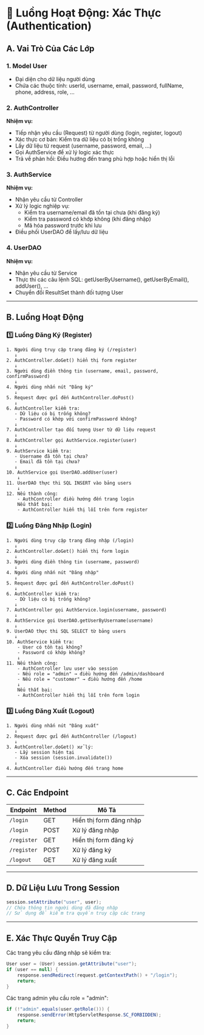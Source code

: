 # 🔐 Luồng Hoạt Động: Xác Thực (Authentication)

## A. Vai Trò Của Các Lớp

### 1. Model User
- Đại diện cho dữ liệu người dùng
- Chứa các thuộc tính: userId, username, email, password, fullName, phone, address, role, ...

### 2. AuthController
**Nhiệm vụ:**
- Tiếp nhận yêu cầu (Request) từ người dùng (login, register, logout)
- Xác thực cơ bản: Kiểm tra dữ liệu có bị trống không
- Lấy dữ liệu từ request (username, password, email, ...)
- Gọi AuthService để xử lý logic xác thực
- Trả về phản hồi: Điều hướng đến trang phù hợp hoặc hiển thị lỗi

### 3. AuthService
**Nhiệm vụ:**
- Nhận yêu cầu từ Controller
- Xử lý logic nghiệp vụ:
  - Kiểm tra username/email đã tồn tại chưa (khi đăng ký)
  - Kiểm tra password có khớp không (khi đăng nhập)
  - Mã hóa password trước khi lưu
- Điều phối UserDAO để lấy/lưu dữ liệu

### 4. UserDAO
**Nhiệm vụ:**
- Nhận yêu cầu từ Service
- Thực thi các câu lệnh SQL: getUserByUsername(), getUserByEmail(), addUser(), ...
- Chuyển đổi ResultSet thành đối tượng User

---

## B. Luồng Hoạt Động

### 1️⃣ Luồng Đăng Ký (Register)

```
1. Người dùng truy cập trang đăng ký (/register)
   ↓
2. AuthController.doGet() hiển thị form register
   ↓
3. Người dùng điền thông tin (username, email, password, confirmPassword)
   ↓
4. Người dùng nhấn nút "Đăng ký"
   ↓
5. Request được gửi đến AuthController.doPost()
   ↓
6. AuthController kiểm tra:
   - Dữ liệu có bị trống không?
   - Password có khớp với confirmPassword không?
   ↓
7. AuthController tạo đối tượng User từ dữ liệu request
   ↓
8. AuthController gọi AuthService.register(user)
   ↓
9. AuthService kiểm tra:
   - Username đã tồn tại chưa?
   - Email đã tồn tại chưa?
   ↓
10. AuthService gọi UserDAO.addUser(user)
    ↓
11. UserDAO thực thi SQL INSERT vào bảng users
    ↓
12. Nếu thành công:
    - AuthController điều hướng đến trang login
    Nếu thất bại:
    - AuthController hiển thị lỗi trên form register
```

### 2️⃣ Luồng Đăng Nhập (Login)

```
1. Người dùng truy cập trang đăng nhập (/login)
   ↓
2. AuthController.doGet() hiển thị form login
   ↓
3. Người dùng điền thông tin (username, password)
   ↓
4. Người dùng nhấn nút "Đăng nhập"
   ↓
5. Request được gửi đến AuthController.doPost()
   ↓
6. AuthController kiểm tra:
   - Dữ liệu có bị trống không?
   ↓
7. AuthController gọi AuthService.login(username, password)
   ↓
8. AuthService gọi UserDAO.getUserByUsername(username)
   ↓
9. UserDAO thực thi SQL SELECT từ bảng users
   ↓
10. AuthService kiểm tra:
    - User có tồn tại không?
    - Password có khớp không?
    ↓
11. Nếu thành công:
    - AuthController lưu user vào session
    - Nếu role = "admin" → điều hướng đến /admin/dashboard
    - Nếu role = "customer" → điều hướng đến /home
    ↓
    Nếu thất bại:
    - AuthController hiển thị lỗi trên form login
```

### 3️⃣ Luồng Đăng Xuất (Logout)

```
1. Người dùng nhấn nút "Đăng xuất"
   ↓
2. Request được gửi đến AuthController (/logout)
   ↓
3. AuthController.doGet() xử lý:
   - Lấy session hiện tại
   - Xóa session (session.invalidate())
   ↓
4. AuthController điều hướng đến trang home
```

---

## C. Các Endpoint

| Endpoint | Method | Mô Tả |
|----------|--------|-------|
| `/login` | GET | Hiển thị form đăng nhập |
| `/login` | POST | Xử lý đăng nhập |
| `/register` | GET | Hiển thị form đăng ký |
| `/register` | POST | Xử lý đăng ký |
| `/logout` | GET | Xử lý đăng xuất |

---

## D. Dữ Liệu Lưu Trong Session

```java
session.setAttribute("user", user);
// Chứa thông tin người dùng đã đăng nhập
// Sử dụng để kiểm tra quyền truy cập các trang
```

---

## E. Xác Thực Quyền Truy Cập

Các trang yêu cầu đăng nhập sẽ kiểm tra:

```java
User user = (User) session.getAttribute("user");
if (user == null) {
    response.sendRedirect(request.getContextPath() + "/login");
    return;
}
```

Các trang admin yêu cầu role = "admin":

```java
if (!"admin".equals(user.getRole())) {
    response.sendError(HttpServletResponse.SC_FORBIDDEN);
    return;
}
```

